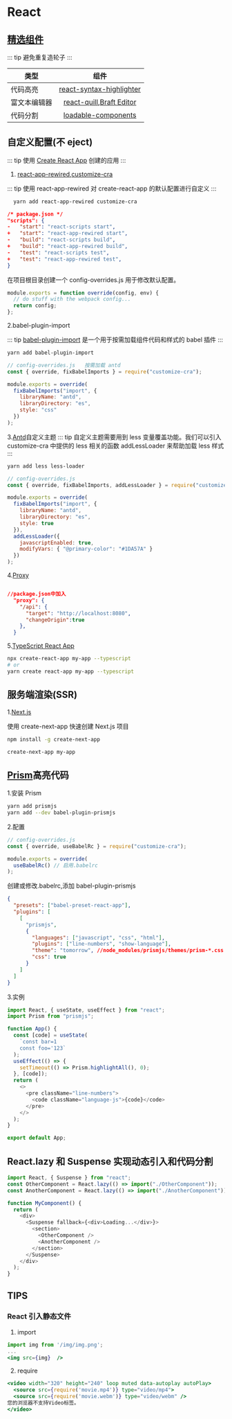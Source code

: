 # React

## [精选组件](https://ant.design/docs/react/recommendation-cn)

::: tip
避免重复造轮子
:::

| 类型         |                                                   组件                                                   |
| ------------ | :------------------------------------------------------------------------------------------------------: |
| 代码高亮     |          [react-syntax-highlighter](https://github.com/conorhastings/react-syntax-highlighter)           |
| 富文本编辑器 |     [react-quill](https://github.com/zenoamaro/react-quill),[Braft Editor](https://braft.margox.cn/)     |
| 代码分割     | [loadable-components](https://www.smooth-code.com/open-source/loadable-components/docs/getting-started/) |

## 自定义配置(不 eject)

::: tip
使用 [Create React App](https://create-react-app.dev/) 创建的应用
:::

1. [react-app-rewired](https://github.com/timarney/react-app-rewired/blob/master/README_zh.md),[customize-cra](https://github.com/arackaf/customize-cra)

::: tip
使用 react-app-rewired 对 create-react-app 的默认配置进行自定义
:::

```sh
  yarn add react-app-rewired customize-cra
```

```json
/* package.json */
"scripts": {
-   "start": "react-scripts start",
+   "start": "react-app-rewired start",
-   "build": "react-scripts build",
+   "build": "react-app-rewired build",
-   "test": "react-scripts test",
+   "test": "react-app-rewired test",
}
```

在项目根目录创建一个 config-overrides.js 用于修改默认配置。

```js
module.exports = function override(config, env) {
  // do stuff with the webpack config...
  return config;
};
```

2.babel-plugin-import

::: tip
[babel-plugin-import](https://github.com/ant-design/babel-plugin-import) 是一个用于按需加载组件代码和样式的 babel 插件
:::

```sh
yarn add babel-plugin-import
```

```js
// config-overrides.js   按需加载 antd
const { override, fixBabelImports } = require("customize-cra");

module.exports = override(
  fixBabelImports("import", {
    libraryName: "antd",
    libraryDirectory: "es",
    style: "css"
  })
);
```

3.[Antd](https://ant.design/docs/react/use-with-create-react-app-cn)自定义主题
::: tip
自定义主题需要用到 less 变量覆盖功能。我们可以引入 customize-cra 中提供的 less 相关的函数 addLessLoader 来帮助加载 less 样式
:::

```sh
yarn add less less-loader
```

```js
// config-overrides.js
const { override, fixBabelImports, addLessLoader } = require("customize-cra");

module.exports = override(
  fixBabelImports("import", {
    libraryName: "antd",
    libraryDirectory: "es",
    style: true
  }),
  addLessLoader({
    javascriptEnabled: true,
    modifyVars: { "@primary-color": "#1DA57A" }
  })
);
```

4.[Proxy](https://create-react-app.dev/docs/proxying-api-requests-in-development)

```json

//package.json中加入
  "proxy": {
    "/api": {
      "target": "http://localhost:8080",
      "changeOrigin":true
    },
  }
```

5.[TypeScript React App](https://create-react-app.dev/docs/adding-typescript)

```sh
npx create-react-app my-app --typescript
# or
yarn create react-app my-app --typescript
```

## 服务端渲染(SSR)

1.[Next.js](https://nextjs.org/)

使用 create-next-app 快速创建 Next.js 项目

```sh
npm install -g create-next-app

create-next-app my-app
```

## [Prism](https://prismjs.com/index.html)高亮代码

1.安装 Prism

```sh
yarn add prismjs
yarn add --dev babel-plugin-prismjs
```

2.配置

```js
// config-overrides.js
const { override, useBabelRc } = require("customize-cra");

module.exports = override(
  useBabelRc() // 启用.babelrc
);
```

创建或修改.babelrc,添加 babel-plugin-prismjs

```json
{
  "presets": ["babel-preset-react-app"],
  "plugins": [
    [
      "prismjs",
      {
        "languages": ["javascript", "css", "html"],
        "plugins": ["line-numbers", "show-language"],
        "theme": "tomorrow", //node_modules/prismjs/themes/prism-*.css
        "css": true
      }
    ]
  ]
}
```

3.实例

```js
import React, { useState, useEffect } from "react";
import Prism from "prismjs";

function App() {
  const [code] = useState(
    `const bar=1
    const foo='123`
  );
  useEffect(() => {
    setTimeout(() => Prism.highlightAll(), 0);
  }, [code]);
  return (
    <>
      <pre className="line-numbers">
        <code className="language-js">{code}</code>
      </pre>
    </>
  );
}

export default App;
```

## React.lazy 和 Suspense 实现动态引入和代码分割

```js
import React, { Suspense } from "react";
const OtherComponent = React.lazy(() => import("./OtherComponent"));
const AnotherComponent = React.lazy(() => import("./AnotherComponent"));

function MyComponent() {
  return (
    <div>
      <Suspense fallback={<div>Loading...</div>}>
        <section>
          <OtherComponent />
          <AnotherComponent />
        </section>
      </Suspense>
    </div>
  );
}
```

## TIPS

### React 引入静态文件

1. import

```jsx
import img from '/img/img.png';
...
<img src={img}  />
```

2. require

```jsx
<video width="320" height="240" loop muted data-autoplay autoPlay>
  <source src={require('movie.mp4')} type="video/mp4">
  <source src={require('movie.webm')} type="video/webm" />
您的浏览器不支持Video标签。
</video>
```
